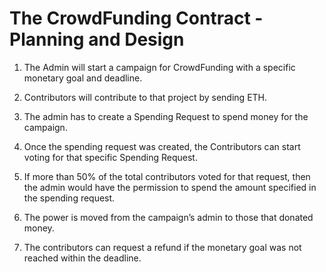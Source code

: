 # The CrowdFunding Contract - Planning and Design

1. The Admin will start a campaign for CrowdFunding with a specific monetary goal and
deadline.

2. Contributors will contribute to that project by sending ETH.

3. The admin has to create a Spending Request to spend money for the campaign.

4. Once the spending request was created, the Contributors can start voting for that
specific Spending Request. 

5. If more than 50% of the total contributors voted for that request, then the admin would
have the permission to spend the amount specified in the spending request.

6. The power is moved from the campaign’s admin to those that donated money.

7. The contributors can request a refund if the monetary goal was not reached within the
deadline.